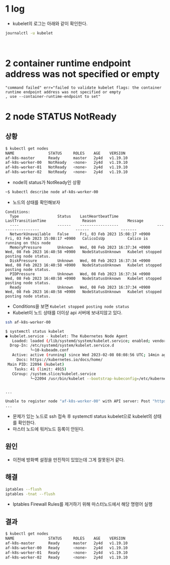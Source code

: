 

# 1 log

- kubelet의 로그는 아래와 같이 확인한다.

```bash
journalctl -u kubelet
```


<br>

# 2  container runtime endpoint address was not specified or empty

```
"command failed" err="failed to validate kubelet flags: the container runtime endpoint address was not specified or empty
, use --container-runtime-endpoint to set"
```

# 2 node STATUS NotReady



## 상황

```bash
$ kubectl get nodes
NAME               STATUS     ROLES    AGE    VERSION
af-k8s-master      Ready      master   2y4d   v1.19.10
af-k8s-worker-00   NotReady   <none>   2y4d   v1.19.10
af-k8s-worker-01   NotReady   <none>   2y4d   v1.19.10
af-k8s-worker-02   NotReady   <none>   2y4d   v1.19.10
```

- node의 status가 NotReady인 상황



```bash
~$ kubectl describe node af-k8s-worker-00
```

- 노드의 상태를 확인해보자



```
Conditions:
  Type                 Status    LastHeartbeatTime                 LastTransitionTime                Reason              Message
  ----                 ------    -----------------                 ------------------                ------              -------
  NetworkUnavailable   False     Fri, 03 Feb 2023 15:08:17 +0900   Fri, 03 Feb 2023 15:08:17 +0900   CalicoIsUp          Calico is running on this node
  MemoryPressure       Unknown   Wed, 08 Feb 2023 16:37:34 +0900   Wed, 08 Feb 2023 16:40:58 +0900   NodeStatusUnknown   Kubelet stopped posting node status.
  DiskPressure         Unknown   Wed, 08 Feb 2023 16:37:34 +0900   Wed, 08 Feb 2023 16:40:58 +0900   NodeStatusUnknown   Kubelet stopped posting node status.
  PIDPressure          Unknown   Wed, 08 Feb 2023 16:37:34 +0900   Wed, 08 Feb 2023 16:40:58 +0900   NodeStatusUnknown   Kubelet stopped posting node status.
  Ready                Unknown   Wed, 08 Feb 2023 16:37:34 +0900   Wed, 08 Feb 2023 16:40:58 +0900   NodeStatusUnknown   Kubelet stopped posting node status.
```

- Conditions을 보면 `Kubelet stopped posting node status` 
- Kubelet이 노드 상태를 더이상 api 서버에 보내지않고 있다.



```bash
ssh af-k8s-worker-00

$ systemctl status kubelet
● kubelet.service - kubelet: The Kubernetes Node Agent
   Loaded: loaded (/lib/systemd/system/kubelet.service; enabled; vendor preset: enabled)
  Drop-In: /etc/systemd/system/kubelet.service.d
           └─10-kubeadm.conf
   Active: active (running) since Wed 2023-02-08 08:08:56 UTC; 14min ago
     Docs: https://kubernetes.io/docs/home/
 Main PID: 22094 (kubelet)
    Tasks: 41 (limit: 4915)
   CGroup: /system.slice/kubelet.service
           └─22094 /usr/bin/kubelet --bootstrap-kubeconfig=/etc/kubernetes/bootstrap-kubelet.conf --kubeconfig=/etc/kubernetes/kubelet.conf --config=/var/lib/kubelet/config.yaml --container-runtime=remote --container-runtime-endpoint=/v


...

Unable to register node "af-k8s-worker-00" with API server: Post "https://192.168.159.41:6443/api/v1/nodes": dial tcp 192.168.159.41:6443: connect: no route to host
...
```

- 문제가 있는 노드로 ssh 접속 후 systemctl status kubelet으로 kubelet의 상태를 확인한다.
- 마스터 노드에 워커노드 등록이 안된다.



## 원인

- 이전에 방화벽 설정을 만진적이 있었는데 그게 잘못된거 같다.



## 해결

```bash
iptables --flush
iptables -tnat --flush
```

- Iptables Firewall Rules를 제거하기 위해 마스터노드에서 해당 명령어 실행



## 결과

```bash
$ kubectl get nodes
NAME               STATUS     ROLES    AGE    VERSION
af-k8s-master      Ready      master   2y4d   v1.19.10
af-k8s-worker-00   Ready      <none>   2y4d   v1.19.10
af-k8s-worker-01   Ready      <none>   2y4d   v1.19.10
af-k8s-worker-02   Ready      <none>   2y4d   v1.19.10
```

